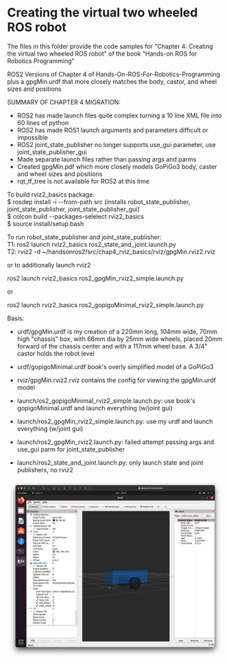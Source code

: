 # Creating the virtual two wheeled ROS robot

The files in this folder provide the code samples for "Chapter 4: Creating the virtual two wheeled ROS robot" of the book "Hands-on ROS for Robotics Programming"

ROS2 Versions of Chapter 4 of Hands-On-ROS-For-Robotics-Programming
plus a gpgMin.urdf that more closely matches the body, castor, and wheel sizes and positions

SUMMARY OF CHAPTER 4 MIGRATION:  
- ROS2 has made launch files quite complex turning a 10 line XML file into 60 lines of python  
- ROS2 has made ROS1 launch arguments and parameters difficult or impossible  
- ROS2 joint_state_publisher no longer supports use_gui parameter, use joint_state_publisher_gui  
- Made separate launch files rather than passing args and parms  
- Created gpgMin.pdf which more closely models GoPiGo3 body, caster and wheel sizes and positions  
- rqt_tf_tree is not available for ROS2 at this time  



To build rviz2_basics package:  
$ rosdep install -i --from-path src    (installs robot_state_publisher, joint_state_publisher, joint_state_publisher_gui)  
$ colcon build --packages-selelect rviz2_basics  
$ source install/setup.bash  

To run robot_state_publisher and joint_state_publisher:  
T1: ros2 launch rviz2_basics ros2_state_and_joint.launch.py  
T2: rviz2 -d ~/handsonros2/src/chap4_rviz_basics/rviz/gpgMin.rviz2.rviz  

or to additionally launch rviz2  

ros2 launch rviz2_basics ros2_gpgMin_rviz2_simple.launch.py  

or  

ros2 launch rviz2_basics ros2_gopigoMinimal_rviz2_simple.launch.py  


Basis:
- urdf/gpgMin.urdf   is my creation of a 220mm long, 104mm wide, 70mm high "chassis" box,
                     with 66mm dia by 25mm wide wheels, placed 20mm forward of the chassis center
                     and with a 117mm wheel base.  A 3/4" castor holds the robot level
                     
- urdf/gopigoMinimal.urdf  book's overly simplified model of a GoPiGo3

- rviz/gpgMin.rviz2.rviz  contains the config for viewing the gpgMin.urdf model

- launch/os2_gopigoMinimal_rviz2_simple.launch.py:    use book's gopigoMinimal.urdf and launch everything (w/joint gui)
- launch/ros2_gpgMin_rviz2_simple.launch.py:          use my urdf and launch everything (w/joint gui)
- launch/ros2_gpgMin_rviz2.launch.py:                 failed attempt passing args and use_gui parm for joint_state_publisher
- launch/ros2_state_and_joint.launch.py:              only launch state and joint publishers, no rviz2

![gpgMin.urdf in rviz2](Chap4_rviz2_basics_gpgMin.urdf.jpg?raw=true)
